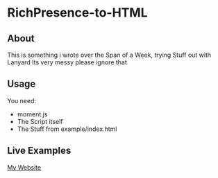 # RichPresence-to-HTML


## About
 This is something i wrote over the Span of a Week, trying Stuff out with Lanyard
 Its very messy please ignore that

## Usage

You need: 

- moment.js
- The Script itself
- The Stuff from example/index.html

## Live Examples

[My Website](https://thicc-thighs.de/)